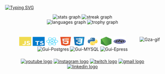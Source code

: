 [![Typing SVG](https://readme-typing-svg.herokuapp.com/?color=ff91a4&size=35&center=true&vCenter=true&width=1000&lines=Hello,+My+name+is+Gabriel+Zubioli;I'm+19+years+old;I'm+from+Brazil;I+studying+systems+Development;Be+Welcome!+:%29)](https://git.io/typing-svg)
<div align="center">
  <img src="https://github-readme-stats.vercel.app/api?username=GabrielZubioli&hide_title=false&hide_rank=false&show_icons=true&include_all_commits=true&count_private=true&disable_animations=false&theme=dracula&locale=en&hide_border=true&order=1" height="147" alt="stats graph"  />
  <img src="https://streak-stats.demolab.com?user=GabrielZubioli&locale=en&mode=daily&theme=dracula&hide_border=true&border_radius=5&order=3" height="147" alt="streak graph"  />
</div>
<div align="center">
  <img src="https://github-readme-stats.vercel.app/api/top-langs?username=GabrielZubioli&locale=en&hide_title=true&layout=compact&card_width=320&langs_count=9&theme=dracula&hide_border=true&order=2" height="150" alt="languages graph"  />
  <img src="https://github-profile-trophy.vercel.app?username=GabrielZubioli&theme=dracula&column=3&row=1&margin-w=6&margin-h=10&no-bg=false&no-frame=true&order=4" height="150" alt="trophy graph"  />
</div>

###
###

###
<div style="display: inline_block" align="center"><br>
  <img align="center" alt="Gz-Js" height="30" width="40" src="https://raw.githubusercontent.com/devicons/devicon/master/icons/javascript/javascript-plain.svg">
  <img align="center" alt="Gz-Ts" height="30" width="40" src="https://raw.githubusercontent.com/devicons/devicon/master/icons/typescript/typescript-plain.svg">
  <img align="center" alt="Gz-React" height="30" width="40" src="https://raw.githubusercontent.com/devicons/devicon/master/icons/react/react-original.svg">
  <img align="center" alt="Gz-HTML" height="30" width="40" src="https://raw.githubusercontent.com/devicons/devicon/master/icons/html5/html5-original.svg">
  <img align="center" alt="Gz-CSS" height="30" width="40" src="https://raw.githubusercontent.com/devicons/devicon/master/icons/css3/css3-original.svg">
  <img align="center" alt="Gz-Python" height="30" width="40" src="https://raw.githubusercontent.com/devicons/devicon/master/icons/python/python-original.svg">
   <img align="center" alt="Gz-Node" height="30" width="40" src="https://raw.githubusercontent.com/devicons/devicon/ca28c779441053191ff11710fe24a9e6c23690d6/icons/nodejs/nodejs-original.svg">
  <img align="center" alt="Gz-PHP" height="30" width="40" src="https://github.com/devicons/devicon/blob/master/icons/php/php-original.svg">
  <img align="right" alt="Gza-gif" src="https://cdn.discordapp.com/attachments/795358919417397249/825430589581688872/hi.gif">
  <img align="center" alt="Gui-Postgres" src="https://img.shields.io/badge/PostgreSQL-316192?style=for-the-badge&logo=postgresql&logoColor=white">
  <img align="center" alt="Gui-MYSQL" src="https://img.shields.io/badge/MySQL-00000F?style=for-the-badge&logo=mysql&logoColor=white">
   <img align="center" alt="Gui-Epress" src="https://img.shields.io/badge/Express.js-404D59?style=for-the-badge">

  
</div>

###
  
<div align="center">
  <a href="https://www.youtube.com/@Zubioli." target="_blank">  <img src="https://raw.githubusercontent.com/maurodesouza/profile-readme-generator/master/src/assets/icons/social/youtube/default.svg" width="52" height="40" alt="youtube logo"  /></a>
  <a href="https://www.instagram.com/g_zubioli?igsh=cTg3OWZuZ2M0bXBr" target="_blank"><img src="https://raw.githubusercontent.com/maurodesouza/profile-readme-generator/master/src/assets/icons/social/instagram/default.svg" width="52" height="40" alt="instagram logo"  /></a>
 	<a href="https://www.twitch.tv/gzubioli" target="_blank"> <img src="https://raw.githubusercontent.com/maurodesouza/profile-readme-generator/master/src/assets/icons/social/twitch/default.svg" width="52" height="40" alt="twitch logo"  /></a>
  <a href = "mailto:zubioligabriel@gmail.com"><img src="https://raw.githubusercontent.com/maurodesouza/profile-readme-generator/master/src/assets/icons/social/gmail/default.svg" width="52" height="40" alt="gmail logo"  /></a>
  <a href="https://www.linkedin.com/in/gabriel-zubioli-94671225a/" target="_blank"> <img src="https://raw.githubusercontent.com/maurodesouza/profile-readme-generator/master/src/assets/icons/social/linkedin/default.svg" width="52" height="40" alt="linkedin logo"  /></a>   
</div>

###
